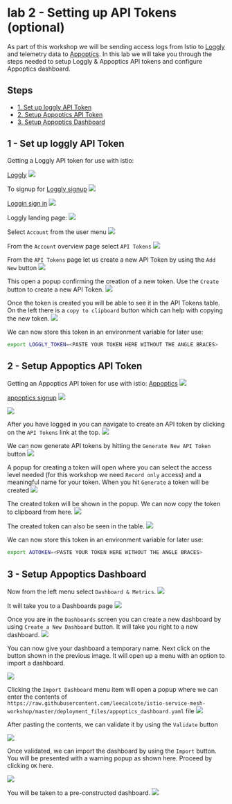 # lab 2 - Setting up API Tokens (optional)

As part of this workshop we will be sending access logs from Istio to [Loggly](https://www.loggly.com/) and telemetry data to [Appoptics](https://www.appoptics.com/). In this lab we will take you through the steps needed to setup Loggly & Appoptics API tokens and configure Appoptics dashboard.

## Steps

* [1. Set up loggly API Token](#1)
* [2. Setup Appoptics API Token](#2)
* [3. Setup Appoptics Dashboard](#3)

## <a name="1"></a> 1 - Set up loggly API Token


Getting a Loggly API token for use with istio:

[Loggly](https://www.loggly.com/)
![](img/loggly.png)

To signup for [Loggly signup](https://www.loggly.com/signup/)
![](img/loggly_signup.png)

[Loggin sign in](https://www.loggly.com/login/)
![](img/loggly_signin.png)

Loggly landing page: ![](img/loggly_landing_page.png)

Select `Account` from the user menu
![](img/loggly_account_menu.png)

From the `Account` overview page select `API Tokens`
![](img/loggly_account_overview.png)

From the `API Tokens` page let us create a new API Token by using the `Add New` button
![](img/loggly_api_tokens.png)

This open a popup confirming the creation of a new token. Use the `Create` button to create a new API Token.
![](img/loggly_create_token.png)

Once the token is created you will be able to see it in the API Tokens table. On the left there is a `copy to clipboard` button which can help with copying the new token.
![](img/loggly_new_token.png)

We can now store this token in an environment variable for later use:
```sh
export LOGGLY_TOKEN=<PASTE YOUR TOKEN HERE WITHOUT THE ANGLE BRACES>
```


## <a name="2"></a> 2 - Setup Appoptics API Token
Getting an Appoptics API token for use with istio:
[Appoptics](https://www.appoptics.com/)
![](img/ao_main.png)

[appoptics signup](https://my.appoptics.com/sign_up)
![](img/ao_signup.png)

![](img/ao_login.png)


After you have logged in you can navigate to create an API token by clicking on the `API Tokens` link at the top.
![](img/ao_org_settings.png)

We can now generate API tokens by hitting the `Generate New API Token` button
![](img/ao_api_token.png)

A popup for creating a token will open where you can select the access level needed (for this workshop we need `Record only` access) and a meaningful name for your token. When you hit `Generate` a token will be created 
![](img/ao_add_api_token.png)

The created token will be shown in the popup. We can now copy the token to clipboard from here.
![](img/ao_token_created.png)

The created token can also be seen in the table.
![](img/ao_token_table.png)


We can now store this token in an environment variable for later use:
```sh
export AOTOKEN=<PASTE YOUR TOKEN HERE WITHOUT THE ANGLE BRACES>
```

## <a name="3"></a> 3 - Setup Appoptics Dashboard

Now from the left menu select `Dashboard & Metrics`.
![](img/ao_dashboard_menu.png)

It will take you to a Dashboards page
![](img/ao_dashboard.png)

Once you are in the `Dashboards` screen you can create a new dashboard by using `Create a New Dashboard` button. It will take you right to a new dashboard.
![](img/ao_new_dashboard.png)

You can now give your dashboard a temporary name. Next click on the button shown in the previous image. It will open up a menu with an option to import a dashboard.

![](img/ao_import_menu.png)

Clicking the `Import Dashboard` menu item will open a popup where we can enter the contents of `https://raw.githubusercontent.com/leecalcote/istio-service-mesh-workshop/master/deployment_files/appoptics_dashboard.yaml` file
![](img/ao_import.png)

After pasting the contents, we can validate it by using the `Validate` button

![](img/ao_validate.png)

Once validated, we can import the dashboard by using the `Import` button. You will be presented with a warning popup as shown here. Proceed by clicking `OK` here.

![](img/ao_import_warning.png)

You will be taken to a pre-constructed dashboard.
![](img/ao_istio_dashboard.png)